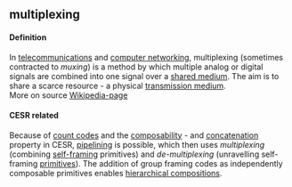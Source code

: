 ## multiplexing

<h4>Definition</h4><p>In <a href="https://en.wikipedia.org/wiki/Telecommunications">telecommunications</a> and <a href="https://en.wikipedia.org/wiki/Computer_network">computer networking</a>, multiplexing (sometimes contracted to <em>muxing</em>) is a method by which multiple analog or digital signals are combined into one signal over a <a href="https://en.wikipedia.org/wiki/Shared_medium">shared medium</a>. The aim is to share a scarce resource - a physical <a href="https://en.wikipedia.org/wiki/Transmission_medium">transmission medium</a>.<br>More on source <a href="https://en.wikipedia.org/wiki/Multiplexing">Wikipedia-page</a></p><h4>CESR related</h4><p>Because of <a href="count-code">count codes</a> and the <a href="composability">composability</a> - and <a href="concatenation">concatenation</a> property in CESR, <a href="pipelining">pipelining</a> is possible, which then uses <em>multiplexing</em> (combining <a href="self-framing">self-framing</a> primitives) and <em>de-multiplexing</em> (unravelling self-framing <a href="primitive">primitives</a>). The addition of group framing codes as independently composable primitives enables <a href="hierarchical-composition">hierarchical compositions</a>.</p>

